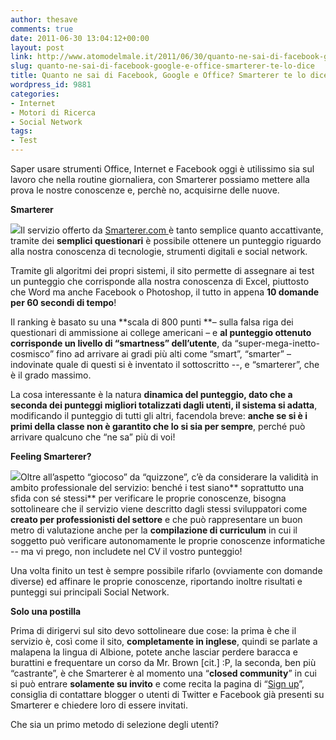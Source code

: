 ```yaml
---
author: thesave
comments: true
date: 2011-06-30 13:04:12+00:00
layout: post
link: http://www.atomodelmale.it/2011/06/30/quanto-ne-sai-di-facebook-google-e-office-smarterer-te-lo-dice/
slug: quanto-ne-sai-di-facebook-google-e-office-smarterer-te-lo-dice
title: Quanto ne sai di Facebook, Google e Office? Smarterer te lo dice!
wordpress_id: 9881
categories:
- Internet
- Motori di Ricerca
- Social Network
tags:
- Test
---
```


Saper usare strumenti Office, Internet e Facebook oggi è utilissimo sia sul lavoro che nella routine giornaliera, con Smarterer possiamo mettere alla prova le nostre conoscenze e, perchè no, acquisirne delle nuove.

**Smarterer**

![](http://www.atomodelmale.it/wp-content/uploads/2011/06/smarterer-300x146.jpg)Il servizio offerto da [Smarterer.com ](http://smarterer.com)è tanto semplice quanto accattivante, tramite dei **semplici questionari** è possibile ottenere un punteggio riguardo alla nostra conoscenza di tecnologie, strumenti digitali e social network.

Tramite gli algoritmi dei propri sistemi, il sito permette di assegnare ai test un punteggio che corrisponde alla nostra conoscenza di Excel, piuttosto che Word ma anche Facebook o Photoshop, il tutto in appena **10 domande per 60 secondi di tempo**!

Il ranking è basato su una **scala di 800 punti **– sulla falsa riga dei questionari di ammissione ai college americani – e **al punteggio ottenuto corrisponde un livello di “smartness” dell’utente**, da “super-mega-inetto-cosmisco” fino ad arrivare ai gradi più alti come “smart”, “smarter” – indovinate quale di questi si è inventato il sottoscritto --, e “smarterer”, che è il grado massimo.

La cosa interessante è la natura **dinamica **del punteggio, dato che a seconda dei punteggi migliori totalizzati dagli utenti,** il sistema si adatta**, modificando il punteggio di tutti gli altri, facendola breve: **anche se si è i primi della classe non è garantito che lo si sia per sempre**, perché può arrivare qualcuno che “ne sa” più di voi!

**Feeling Smarterer?**

![](http://www.atomodelmale.it/wp-content/uploads/2011/06/smarterer04-300x191.jpg)Oltre all’aspetto “giocoso” da “quizzone”, c’è da considerare la validità in ambito professionale del servizio: benché i test siano** soprattutto una sfida con sé stessi** per verificare le proprie conoscenze, bisogna sottolineare che il servizio viene descritto dagli stessi sviluppatori come **creato per professionisti del settore** e che può rappresentare un buon metro di valutazione anche per la **compilazione di curriculum** in cui il soggetto può verificare autonomamente le proprie conoscenze informatiche -- ma vi prego, non includete nel CV il vostro punteggio!

Una volta finito un test è sempre possibile rifarlo (ovviamente con domande diverse) ed affinare le proprie conoscenze, riportando inoltre risultati e punteggi sui principali Social Network.

**Solo una postilla**

Prima di dirigervi sul sito devo sottolineare due cose: la prima è che il servizio è, così come il sito, **completamente in inglese**, quindi se parlate a malapena la lingua di Albione, potete anche lasciar perdere baracca e burattini e frequentare un corso da Mr. Brown [cit.] :P, la seconda, ben più “castrante”, è che Smarterer è al momento una “**closed community**” in cui si può entrare **solamente su invito** e come recita la pagina di “[Sign up](http://smarterer.com/sign_up)”, consiglia di contattare blogger o utenti di Twitter e Facebook già presenti su Smarterer e chiedere loro di essere invitati.

Che sia un primo metodo di selezione degli utenti?


